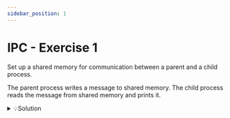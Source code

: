 ```yaml
---
sidebar_position: 1
---
```


# IPC - Exercise 1

Set up a shared memory for communication between a parent and a child process.

The parent process writes a message to shared memory. The child process reads the message from shared memory and prints it.

<details>

<summary>💡Solution</summary>

```c title="shared_memory.c"

#include <stdio.h>
#include <stdlib.h>
#include <fcntl.h>
#include <sys/mman.h>
#include <sys/stat.h>
#include <sys/wait.h>
#include <unistd.h>
#include <errno.h>
#include <string.h>

int main() {
	char shm_name[] = "/TUTORING";
	int shm_fd;

	shm_fd = shm_open(shm_name, O_CREAT | O_RDWR, S_IRUSR | S_IWUSR);
	if(shm_fd < 0) {
		perror(NULL);
		return errno;
	}


	size_t shm_size = 1000;

	if(ftruncate(shm_fd, shm_size) == -1) {
		perror(NULL);
		shm_unlink(shm_name);
		return errno;
	}

	void *shm_ptr = mmap(0, shm_size, PROT_READ | PROT_WRITE, MAP_SHARED, shm_fd, 0);
	if(shm_ptr == MAP_FAILED) {
		perror(NULL);
		shm_unlink(shm_name);
		return errno;
	}

	pid_t pid = fork();
	if (pid == -1) {
		perror(NULL);
		return errno;
	} else if(pid > 0) {
		const char *msj = "Hello, child!";
		printf("The parent is writing in the memory space...\n");
		snprintf((char *)shm_ptr, shm_size, "%s", msj);

		wait(NULL);

		munmap(shm_ptr, shm_size);
		shm_unlink(shm_name);
	} else {
		sleep(3);
		printf("The child is reading the message...");
		printf("%s\n", (char *)shm_ptr);

		munmap(shm_ptr, shm_size);
	}

	return 0;
}

```

</details>
